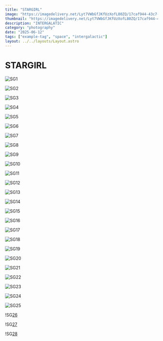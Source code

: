 ```yaml
---
title: "STARGIRL"
image: "https://imagedelivery.net/Lyt7VWbGfJKfUzXofL80ZQ/17caf944-43c7-4f72-1990-9db9ba5fab00/public)"
thumbnail: "https://imagedelivery.net/Lyt7VWbGfJKfUzXofL80ZQ/17caf944-43c7-4f72-1990-9db9ba5fab00/public"
description: "INTERGALATIC"
category: "photography"
date: "2025-06-12"
tags: ["example-tag", "space", "intergalactic"]
layout: ../../layouts/Layout.astro
---
```


# STARGIRL

![SG1](https://imagedelivery.net/Lyt7VWbGfJKfUzXofL80ZQ/53642f8c-e02c-428b-a348-d54aaf926200/public)

![SG2](https://imagedelivery.net/Lyt7VWbGfJKfUzXofL80ZQ/49374d3a-eb3d-434f-ac8c-eb2470259a00/public)

![SG3](https://imagedelivery.net/Lyt7VWbGfJKfUzXofL80ZQ/cf734ff7-5ce8-4627-7719-66f41bd55600/public)

![SG4](https://imagedelivery.net/Lyt7VWbGfJKfUzXofL80ZQ/ebe27480-40ed-4a6b-ffb7-3c87d0208700/public)

![SG5](https://imagedelivery.net/Lyt7VWbGfJKfUzXofL80ZQ/48544d5a-8083-4f81-9176-899b0990bd00/public)

![SG6](https://imagedelivery.net/Lyt7VWbGfJKfUzXofL80ZQ/514a00b6-20c1-45d8-e0ca-2437cee9d200/public)

![SG7](https://imagedelivery.net/Lyt7VWbGfJKfUzXofL80ZQ/cd391977-3db3-48a1-3978-3d35ec0d0e00/public)

![SG8](https://imagedelivery.net/Lyt7VWbGfJKfUzXofL80ZQ/88dd0c15-88f9-4063-05d7-cda235381a00/public)

![SG9](https://imagedelivery.net/Lyt7VWbGfJKfUzXofL80ZQ/347d98aa-7b0d-4440-03cb-ee65807c6d00/public)

![SG10](https://imagedelivery.net/Lyt7VWbGfJKfUzXofL80ZQ/639b5799-0d3f-4253-c3dc-b0f2a0de3000/public)

![SG11](https://imagedelivery.net/Lyt7VWbGfJKfUzXofL80ZQ/b9cc2229-1fd8-4ea6-7f9c-bdb9a3d9de00/public)

![SG12](https://imagedelivery.net/Lyt7VWbGfJKfUzXofL80ZQ/b9cc2229-1fd8-4ea6-7f9c-bdb9a3d9de00/public)

![SG13](https://imagedelivery.net/Lyt7VWbGfJKfUzXofL80ZQ/17caf944-43c7-4f72-1990-9db9ba5fab00/public)

![SG14](https://imagedelivery.net/Lyt7VWbGfJKfUzXofL80ZQ/7c2e980c-c9ef-4423-e13f-b9d1ebab2e00/public)

![SG15](https://imagedelivery.net/Lyt7VWbGfJKfUzXofL80ZQ/d136cdb7-f357-48b1-de70-cc6633145500/public)

![SG16](https://imagedelivery.net/Lyt7VWbGfJKfUzXofL80ZQ/f5236e92-dc3d-4c34-7e05-8529a648d700/public)

![SG17](https://imagedelivery.net/Lyt7VWbGfJKfUzXofL80ZQ/cf24758b-e2fe-4f46-d348-a1f2dafe1e00/public)

![SG18](https://imagedelivery.net/Lyt7VWbGfJKfUzXofL80ZQ/459a3b51-59f9-4ab4-93d7-c5d18e157900/public)

![SG19](https://imagedelivery.net/Lyt7VWbGfJKfUzXofL80ZQ/efe9e130-31cc-469f-f4a8-383b6ca73f00/public)

![SG20](https://imagedelivery.net/Lyt7VWbGfJKfUzXofL80ZQ/e66f4b95-5950-4081-e25f-332544b49100/public)

![SG21](https://imagedelivery.net/Lyt7VWbGfJKfUzXofL80ZQ/63ee7a5d-a057-4305-544c-3f6fcc7e7600/public)

![SG22](https://imagedelivery.net/Lyt7VWbGfJKfUzXofL80ZQ/6cb49d87-aa2d-4a9d-594b-28b021f67a00/public)

![SG23](https://imagedelivery.net/Lyt7VWbGfJKfUzXofL80ZQ/3ad4a837-127e-4870-fa31-8666ed729300/public)

![SG24](https://imagedelivery.net/Lyt7VWbGfJKfUzXofL80ZQ/db3f97f1-7af9-4f87-16dc-f13f5cf08300/public)

![SG25](https://imagedelivery.net/Lyt7VWbGfJKfUzXofL80ZQ/f4698e30-81d9-4056-3a5f-95cfa27c5300/public)

!SG[26](https://imagedelivery.net/Lyt7VWbGfJKfUzXofL80ZQ/72c1c645-808d-4ee9-2525-232454b4b200/public)

!SG[27](https://imagedelivery.net/Lyt7VWbGfJKfUzXofL80ZQ/3873dbdd-014e-429a-071d-5e45a74b1e00/public)

!SG[28](https://imagedelivery.net/Lyt7VWbGfJKfUzXofL80ZQ/35e03d2e-efa9-458c-1082-96dd74b5c000/public)
